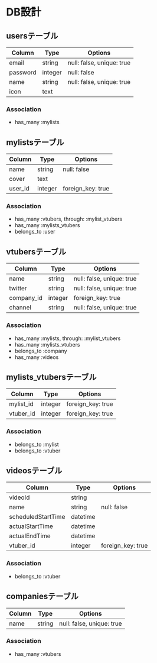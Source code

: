 # DB設計
## usersテーブル
|Column|Type|Options|
|------|----|-------|
|email|string|null: false, unique: true|
|password|integer|null: false|
|name|string|null: false, unique: true|
|icon|text||
### Association
- has_many :mylists

## mylistsテーブル
|Column|Type|Options|
|------|----|-------|
|name|string|null: false|
|cover|text||
|user_id|integer|foreign_key: true|
### Association
- has_many :vtubers, through: :mylist_vtubers
- has_many :mylists_vtubers
- belongs_to :user

## vtubersテーブル
|Column|Type|Options|
|------|----|-------|
|name|string|null: false, unique: true|
|twitter|string|null: false, unique: true|
|company_id|integer|foreign_key: true|
|channel|string|null: false, unique: true|
### Association
- has_many :mylists, through: :mylist_vtubers
- has_many :mylists_vtubers
- belongs_to :company
- has_many :videos

## mylists_vtubersテーブル
|Column|Type|Options|
|------|----|-------|
|mylist_id|integer|foreign_key: true|
|vtuber_id|integer|foreign_key: true|
### Association
- belongs_to :mylist
- belongs_to :vtuber

## videosテーブル
|Column|Type|Options|
|------|----|-------|
|videoId|string||
|name|string|null: false|
|scheduledStartTime|datetime||
|actualStartTime|datetime||
|actualEndTime|datetime||
|vtuber_id|integer|foreign_key: true|
### Association
- belongs_to :vtuber

## companiesテーブル
|Column|Type|Options|
|------|----|-------|
|name|string|null: false, unique: true|
### Association
- has_many :vtubers